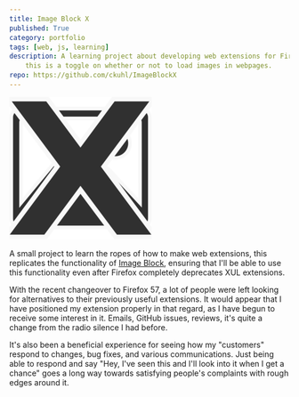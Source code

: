 ```yaml
---
title: Image Block X
published: True
category: portfolio
tags: [web, js, learning]
description: A learning project about developing web extensions for Firefox,
    this is a toggle on whether or not to load images in webpages.
repo: https://github.com/ckuhl/ImageBlockX
---
```


<img class="hero-image" src="/static/images/2017-12-15_image-block-x.png"
	alt="Image Block X logo">

A small project to learn the ropes of how to make web extensions, this
replicates the functionality of [Image Block](https://addons.mozilla.org/en-US/firefox/addon/image-block/), ensuring that I'll be able to use this
functionality even after Firefox completely deprecates XUL extensions.

With the recent changeover to Firefox 57, a lot of people were left looking for
alternatives to their previously useful extensions. It would appear that I have
positioned my extension properly in that regard, as I have begun to receive
some interest in it. Emails, GitHub issues, reviews, it's quite a change from
the radio silence I had before.

It's also been a beneficial experience for seeing how my "customers" respond to
changes, bug fixes, and various communications. Just being able to respond and
say "Hey, I've seen this and I'll look into it when I get a chance" goes a long
way towards satisfying people's complaints with rough edges around it.


